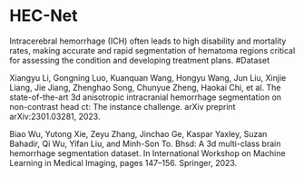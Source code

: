 # HEC-Net
Intracerebral hemorrhage (ICH) often leads to high disability and mortality rates, making accurate and rapid segmentation of hematoma regions critical for assessing the condition and developing treatment plans.
#Dataset

Xiangyu Li, Gongning Luo, Kuanquan Wang, Hongyu Wang, Jun Liu,
Xinjie Liang, Jie Jiang, Zhenghao Song, Chunyue Zheng, Haokai Chi,
et al. The state-of-the-art 3d anisotropic intracranial hemorrhage segmentation
on non-contrast head ct: The instance challenge. arXiv
preprint arXiv:2301.03281, 2023.

Biao Wu, Yutong Xie, Zeyu Zhang, Jinchao Ge, Kaspar Yaxley, Suzan
Bahadir, Qi Wu, Yifan Liu, and Minh-Son To. Bhsd: A 3d multi-class
brain hemorrhage segmentation dataset. In International Workshop on
Machine Learning in Medical Imaging, pages 147–156. Springer, 2023.
